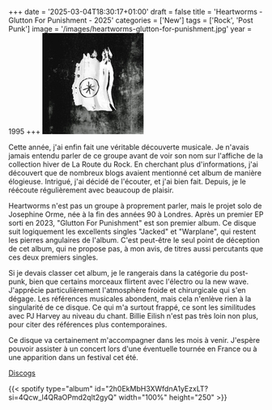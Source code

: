 +++
date = '2025-03-04T18:30:17+01:00'
draft = false
title = 'Heartworms - Glutton For Punishment - 2025'
categories = ['New']
tags = ['Rock', 'Post Punk']
image = '/images/heartworms-glutton-for-punishment.jpg'
year = 1995
+++
<img src="./images/heartworms-glutton-for-punishment.jpg" width="200"/>

Cette année, j'ai enfin fait une véritable découverte musicale. Je n'avais jamais entendu parler de ce groupe avant de voir son nom sur l'affiche de la collection hiver de La Route du Rock. En cherchant plus d'informations, j'ai découvert que de nombreux blogs avaient mentionné cet album de manière élogieuse. Intrigué, j'ai décidé de l'écouter, et j'ai bien fait. Depuis, je le réécoute régulièrement avec beaucoup de plaisir.

Heartworms n'est pas un groupe à proprement parler, mais le projet solo de Josephine Orme, née à la fin des années 90 à Londres. Après un premier EP sorti en 2023, "Glutton For Punishment" est son premier album. Ce disque suit logiquement les excellents singles "Jacked" et "Warplane", qui restent les pierres angulaires de l'album. C'est peut-être le seul point de déception de cet album, qui ne propose pas, à mon avis, de titres aussi percutants que ces deux premiers singles.

Si je devais classer cet album, je le rangerais dans la catégorie du post-punk, bien que certains morceaux flirtent avec l'électro ou la new wave. J'apprécie particulièrement l'atmosphère froide et chirurgicale qui s'en dégage. Les références musicales abondent, mais cela n'enlève rien à la singularité de ce disque. Ce qui m'a surtout frappé, ce sont les similitudes avec PJ Harvey au niveau du chant. Billie Eilish n'est pas très loin non plus, pour citer des références plus contemporaines.

Ce disque va certainement m'accompagner dans les mois à venir. J'espère pouvoir assister à un concert lors d'une éventuelle tournée en France ou à une apparition dans un festival cet été.

[Discogs](https://www.discogs.com/fr/artist/11743361-Heartworms-4)

{{< spotify type="album" id="2h0EkMbH3XWfdnA1yEzxLT?si=4Qcw_l4QRaOPmd2qlt2gyQ" width="100%" height="250" >}}
